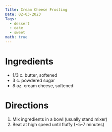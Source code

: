 ```yaml
---
Title: Cream Cheese Frosting
Date: 02-03-2023
Tags:
  - dessert
  - cake
  - sweet
math: true
---
```


# Ingredients
- 1/3 c. butter, softened
- 3 c. powdered sugar
- 8 oz. cream cheese, softened

# Directions
1. Mix ingredients in a bowl (usually stand mixer)
2. Beat at high speed until fluffy (~5-7 minutes)
